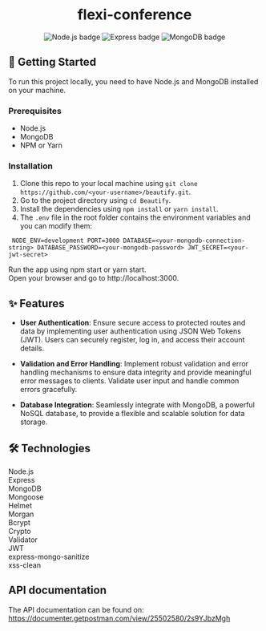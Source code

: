 <h1 align="center">flexi-conference</h1>
<p align="center">
  <img src="https://img.shields.io/badge/Node.js-339933?style=for-the-badge&logo=nodedotjs&logoColor=white" alt="Node.js badge">
  <img src="https://img.shields.io/badge/Express-000000?style=for-the-badge&logo=express&logoColor=white" alt="Express badge">
  <img src="https://img.shields.io/badge/MongoDB-47A248?style=for-the-badge&logo=mongodb&logoColor=white" alt="MongoDB badge">
</p>

## :rocket: Getting Started

To run this project locally, you need to have Node.js and MongoDB installed on your machine.

### Prerequisites

- Node.js
- MongoDB
- NPM or Yarn

### Installation

1. Clone this repo to your local machine using `git clone https://github.com/<your-username>/beautify.git`.
2. Go to the project directory using `cd Beautify`.
3. Install the dependencies using `npm install` or `yarn install`.
4. The `.env` file in the root folder contains the environment variables and you can modify them:

`
NODE_ENV=development
PORT=3000
DATABASE=<your-mongodb-connection-string>
DATABASE_PASSWORD=<your-mongodb-password>
JWT_SECRET=<your-jwt-secret>`

Run the app using npm start or yarn start.<br> Open your browser and go to http://localhost:3000.<br> 

## :sparkles: Features

- **User Authentication**: Ensure secure access to protected routes and data by implementing user authentication using JSON Web Tokens (JWT). Users can securely register, log in, and access their account details.<br>

- **Validation and Error Handling**: Implement robust validation and error handling mechanisms to ensure data integrity and provide meaningful error messages to clients. Validate user input and handle common errors gracefully.<br>

- **Database Integration**: Seamlessly integrate with MongoDB, a powerful NoSQL database, to provide a flexible and scalable solution for data storage.<br>

## :hammer_and_wrench: Technologies

Node.js<br> Express<br> MongoDB<br> Mongoose<br> Helmet<br> Morgan<br> Bcrypt<br> Crypto<br> Validator<br> JWT<br> express-mongo-sanitize<br> xss-clean<br>

## API documentation
The API documentation can be found on: https://documenter.getpostman.com/view/25502580/2s9YJbzMgh
